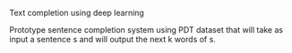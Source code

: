 Text completion using deep learning

Prototype sentence completion system using PDT dataset that will take as input a sentence s and will output the next k words of s.
